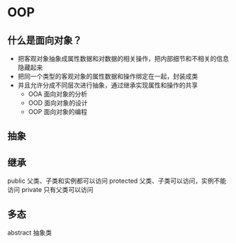 # OOP

## 什么是面向对象？

- 把客观对象抽象成属性数据和对数据的相关操作，把内部细节和不相关的信息隐藏起来
- 把同一个类型的客观对象的属性数据和操作绑定在一起，封装成类
- 并且允许分成不同层次进行抽象，通过继承实现属性和操作的共享
  - OOA 面向对象的分析
  - OOD 面向对象的设计
  - OOP 面向对象的编程

## 抽象

## 继承

public 父类、子类和实例都可以访问
protected 父类、子类可以访问，实例不能访问
private 只有父类可以访问

## 多态

abstract 抽象类
